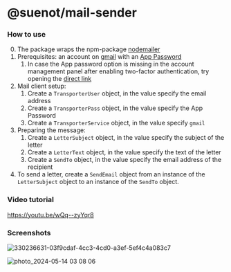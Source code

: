 # @suenot/mail-sender

### How to use
0. The package wraps the npm-package [nodemailer](https://nodemailer.com/)
1. Prerequisites: an account on [gmail](https://gmail.com/) with an [App Password](https://knowledge.workspace.google.com/kb/how-to-generate-an-app-passwords-000009237)
    1. In case the App password option is missing in the account management panel after enabling two-factor authentication, try opening the [direct link](https://security.google.com/settings/security/apppasswords)
2. Mail client setup:
    1. Create a `TransporterUser` object, in the value specify the email address
    2. Create a `TransporterPass` object, in the value specify the App Password
    3. Create a `TransporterService` object, in the value specify `gmail`
3. Preparing the message:
    1. Create a `LetterSubject` object, in the value specify the subject of the letter
    2. Create a `LetterText` object, in the value specify the text of the letter
    3. Create a `SendTo` object, in the value specify the email address of the recipient
4. To send a letter, create a `SendEmail` object from an instance of the `LetterSubject` object to an instance of the `SendTo` object.

### Video tutorial
https://youtu.be/wQq--zyYqr8

### Screenshots
![330236631-03f9cdaf-4cc3-4cd0-a3ef-5ef4c4a083c7](https://github.com/suenot/deep-mail-sender/assets/1426876/bb8f42b4-b039-44b2-a4a3-84c5efc856f0)

![photo_2024-05-14 03 08 06](https://github.com/suenot/deep-mail-sender/assets/1426876/11480509-aabd-4c99-ba93-eabf27f3f30a)


